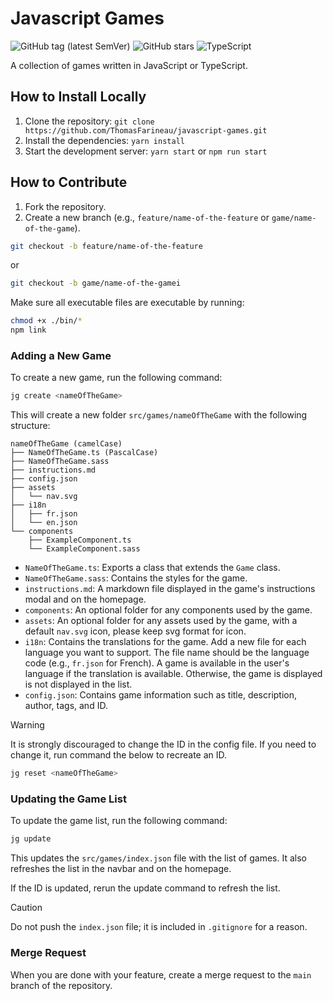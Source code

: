 # Javascript Games

![GitHub tag (latest SemVer)](https://img.shields.io/github/v/tag/ThomasFarineau/javascript-games?label=version&sort=semver)
![GitHub stars](https://img.shields.io/github/stars/ThomasFarineau/javascript-games)
![TypeScript](https://img.shields.io/badge/TypeScript-%23007ACC.svg?style=flat&logo=typescript&logoColor=white)

A collection of games written in JavaScript or TypeScript.

## How to Install Locally

1. Clone the repository: `git clone https://github.com/ThomasFarineau/javascript-games.git`
2. Install the dependencies: `yarn install`
3. Start the development server: `yarn start` or `npm run start`

## How to Contribute

1. Fork the repository.
2. Create a new branch (e.g., `feature/name-of-the-feature` or `game/name-of-the-game`).
```bash
git checkout -b feature/name-of-the-feature
```
or
```bash
git checkout -b game/name-of-the-gamei
```

Make sure all executable files are executable by running:
```bash
chmod +x ./bin/*
npm link 
```

### Adding a New Game

To create a new game, run the following command: 
```bash
jg create <nameOfTheGame>
```

This will create a new folder `src/games/nameOfTheGame` with the following structure:
```
nameOfTheGame (camelCase)
├── NameOfTheGame.ts (PascalCase)
├── NameOfTheGame.sass 
├── instructions.md
├── config.json
├── assets
│   └── nav.svg
├── i18n
│   ├── fr.json
│   └── en.json
└── components
    ├── ExampleComponent.ts
    └── ExampleComponent.sass
```

- `NameOfTheGame.ts`: Exports a class that extends the `Game` class.
- `NameOfTheGame.sass`: Contains the styles for the game.
- `instructions.md`: A markdown file displayed in the game's instructions modal and on the homepage.
- `components`: An optional folder for any components used by the game.
- `assets`: An optional folder for any assets used by the game, with a default `nav.svg` icon, please keep svg format for icon.
- `i18n`: Contains the translations for the game. Add a new file for each language you want to support. The file name should be the language code (e.g., `fr.json` for French). A game is available in the user's language if the translation is available. Otherwise, the game is displayed is not displayed in the list.
- `config.json`: Contains game information such as title, description, author, tags, and ID.

> [!WARNING]
> It is strongly discouraged to change the ID in the config file. If you need to change it, run command the below to recreate an ID.

```bash
jg reset <nameOfTheGame>
```

### Updating the Game List

To update the game list, run the following command:
```bash
jg update
```

This updates the `src/games/index.json` file with the list of games. It also refreshes the list in the navbar and on the homepage.

If the ID is updated, rerun the update command to refresh the list.

> [!CAUTION]
> Do not push the `index.json` file; it is included in `.gitignore` for a reason.

### Merge Request

When you are done with your feature, create a merge request to the `main` branch of the repository.
